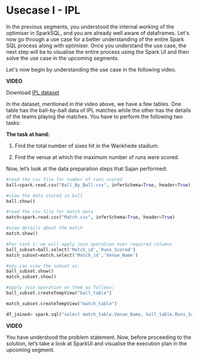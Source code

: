 # Usecase I - IPL

In the previous segments, you understood the internal working of the optimiser in SparkSQL, and you are already well aware of dataframes. Let's now go through a use case for a better understanding of the entire Spark SQL process along with optimiser. Once you understand the use case, the next step will be to visualise the entire process using the Spark UI and then solve the use case in the upcoming segments.

Let's now begin by understanding the use case in the following video.

**VIDEO**

Download [IPL dataset](IPL_Dataset.zip)

In the dataset, mentioned in the video above, we have a few tables. One table has the ball-by-ball data of IPL matches while the other has the details of the teams playing the matches. You have to perform the following two tasks:

**The task at hand:**

1. Find the total number of sixes hit in the Wankhede stadium.

2. Find the venue at which the maximum number of runs were scored.  

Now, let’s look at the data preparation steps that Sajan performed:

```python
#read the csv file for number of runs scored
ball=spark.read.csv("Ball_By_Ball.csv", inferSchema=True, header=True)

#view the data stored in ball
ball.show()

#read the csv file for match data
match=spark.read.csv("Match.csv", inferSchema=True, header=True)

#view details about the match
match.show()

#For task 1: we will apply join operation over required columns
ball_subset=ball.select('Match_id','Runs_Scored')
match_subset=match.select('Match_id','Venue_Name')

#you can view the subset as:
ball_subset.show()
match_subset.show()

#apply join operation on them as follows:
ball_subset.createTempView("ball_table")

match_subset.createTempView("match_table")

df_joined= spark.sql("select match_table.Venue_Name, ball_table.Runs_Scored from ball_table left join match_table on ball_table.Match_id==match_table.Match_id")
```

**VIDEO**

You have understood the problem statement. Now, before proceeding to the solution, let’s take a look at SparkUI and visualise the execution plan in the upcoming segment.
